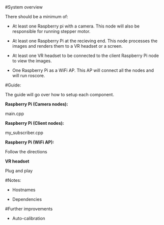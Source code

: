 #System overview

There should be a minimum of:

- At least one Raspberry pi with a camera. This node will also be responsible for running stepper motor.

- At least one Raspberry Pi at the recieving end. This node processes the images and renders them to a VR headset or a screen.

- At least one VR headset to be connected to the client Raspberry Pi node to view the images.

- One Raspberry Pi as a WiFi AP. This AP will connect all the nodes and will run roscore.


#Guide:

The guide will go over how to setup each component.

**Raspberry Pi (Camera nodes):**

main.cpp

**Raspberry Pi (Client nodes):**

my_subscriber.cpp

**Raspberry Pi (WiFi AP):**

Follow the directions

**VR headset**

Plug and play


#Notes:

- Hostnames

- Dependencies


#Further improvements

- Auto-calibration
